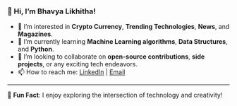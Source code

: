 ### 👋 Hi, I’m Bhavya Likhitha!

- 👀 I’m interested in **Crypto Currency**, **Trending Technologies**, **News**, and **Magazines**.
- 🌱 I’m currently learning **Machine Learning algorithms**, **Data Structures**, and **Python**.
- 💞️ I’m looking to collaborate on **open-source contributions**, **side projects**, or any exciting tech endeavors.
- 📫 How to reach me: [LinkedIn](your-linkedin-profile-link) | [Email](mailto:your-email@example.com)

---
🌟 **Fun Fact**: I enjoy exploring the intersection of technology and creativity!
